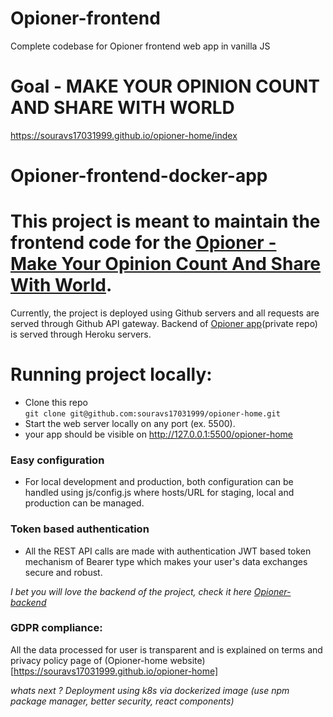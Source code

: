 # Opioner-frontend
Complete codebase for Opioner frontend web app in vanilla JS

# Goal - MAKE YOUR OPINION COUNT AND SHARE WITH WORLD

https://souravs17031999.github.io/opioner-home/index

# Opioner-frontend-docker-app

# This project is meant to maintain the frontend code for the [Opioner - Make Your Opinion Count And Share With World](https://souravs17031999.github.io/opioner-home/index).
Currently, the project is deployed using Github servers and all requests are served through Github API gateway.
Backend of [Opioner app](https://github.com/souravs17031999/opioner-backend)(private repo) is served through Heroku servers.

# Running project locally:

* Clone this repo    
  `git clone git@github.com:souravs17031999/opioner-home.git`      
* Start the web server locally on any port (ex. 5500).
* your app should be visible on http://127.0.0.1:5500/opioner-home

### Easy configuration
* For local development and production, both configuration can be handled using js/config.js where hosts/URL for staging, local and production can be managed.

### Token based authentication
- All the REST API calls are made with authentication JWT based token mechanism of Bearer type which makes your user's data exchanges secure and robust.

_I bet you will love the backend of the project, check it here [Opioner-backend](https://github.com/souravs17031999/opioner-backend)_

### GDPR compliance:
All the data processed for user is transparent and is explained on terms and privacy policy page of (Opioner-home website)[https://souravs17031999.github.io/opioner-home]

_whats next ? Deployment using k8s via dockerized image (use npm package manager, better security, react components)_
